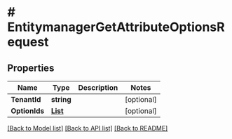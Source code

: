 # # EntitymanagerGetAttributeOptionsRequest


## Properties 


Name | Type | Description | Notes
------------ | ------------- | ------------- | -------------
**TenantId**| **string** |   | [optional]
**OptionIds**| [**List<EntitymanagerGetAttributeOptionsRequestOption>**](EntitymanagerGetAttributeOptionsRequestOption.md) |   | [optional]


[[Back to Model list]](../../README.md#models) [[Back to API list]](../../README.md#endpoints) [[Back to README]](../../README.md)

